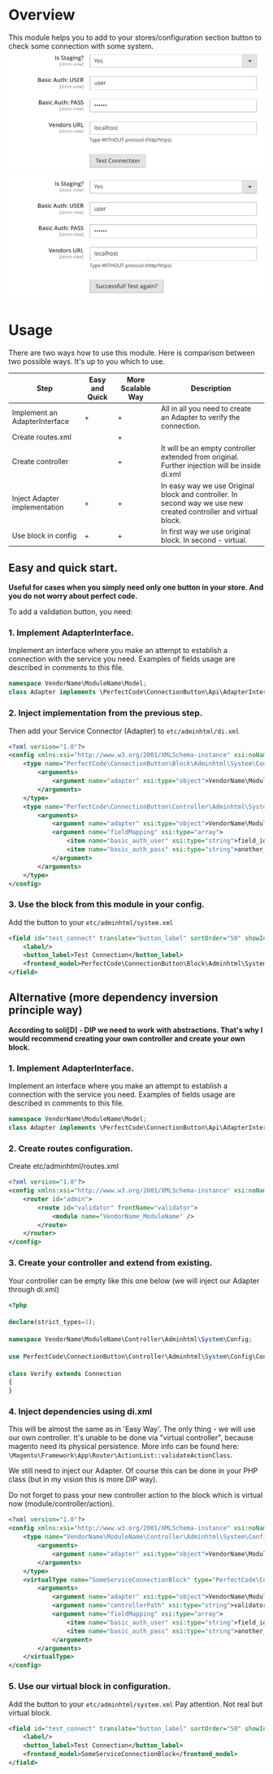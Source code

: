 # Overview
This module helps you to add to your stores/configuration section button to check some connection with some system.
<img src="src/img/screenshot001.png" /><img src="src/img/screenshot002.png" />

# Usage

There are two ways how to use this module. Here is comparison between two possible ways. It's up to you which to use.

| Step                          | Easy and Quick | More Scalable Way | Description                                                                                                      |
|-------------------------------|----------------|--------------------|------------------------------------------------------------------------------------------------------------------|
| Implement an AdapterInterface | +              | +                  | All in all you need to create an Adapter to verify the connection.                                               |
| Create routes.xml             |                | +                  |                                                                                                                  |
| Create controller             |                | +                  | It will be an empty controller extended from original. Further injection will be inside di.xml                   |
| Inject Adapter implementation | +              | +                  | In easy way we use Original block and controller. In second way we use new created controller and virtual block. |
| Use block in config           | +              | +                  | In first way we use original block. In second - virtual.                                                         |

## Easy and quick start.
**Useful for cases when you simply need only one button in your store. And you do not worry about perfect code.**

To add a validation button, you need:

### 1. Implement AdapterInterface.
Implement an interface where you make an attempt to establish a connection with the service you need.
Examples of fields usage are described in comments to this file.

```php
namespace VendorName\ModuleName\Model;
class Adapter implements \PerfectCode\ConnectionButton\Api\AdapterInterface
```

### 2. Inject implementation from the previous step.
Then add your Service Connector (Adapter) to `etc/adminhtml/di.xml`

```xml
<?xml version="1.0"?>
<config xmlns:xsi="http://www.w3.org/2001/XMLSchema-instance" xsi:noNamespaceSchemaLocation="urn:magento:framework:ObjectManager/etc/config.xsd">
    <type name="PerfectCode\ConnectionButton\Block\Adminhtml\System\Config\TestConnection">
        <arguments>
            <argument name="adapter" xsi:type="object">VendorName\ModuleName\Model\Adapter</argument>
        </arguments>
    </type>
    <type name="PerfectCode\ConnectionButton\Controller\Adminhtml\System\Config\Connection">
        <arguments>
            <argument name="adapter" xsi:type="object">VendorName\ModuleName\Model\Adapter</argument>
            <argument name="fieldMapping" xsi:type="array">
                <item name="basic_auth_user" xsi:type="string">field_id_in_html_on_admin_area_page</item>
                <item name="basic_auth_pass" xsi:type="string">another_field_id_in_html_on_admin_area_page</item>
            </argument>
        </arguments>
    </type>
</config>
```

### 3. Use the block from this module in your config.
Add the button to your `etc/adminhtml/system.xml`
```xml
<field id="test_connect" translate="button_label" sortOrder="50" showInDefault="1" showInWebsite="0" showInStore="0">
    <label/>
    <button_label>Test Connection</button_label>
    <frontend_model>PerfectCode\ConnectionButton\Block\Adminhtml\System\Config\TestConnection</frontend_model>
</field>
```

## Alternative (more dependency inversion principle way)
**According to soli[D] - DIP we need to work with abstractions. 
That's why I would recommend creating your own controller and create your own block.**  

### 1. Implement AdapterInterface.
Implement an interface where you make an attempt to establish a connection with the service you need.
Examples of fields usage are described in comments to this file.

```php
namespace VendorName\ModuleName\Model;
class Adapter implements \PerfectCode\ConnectionButton\Api\AdapterInterface
```

### 2. Create routes configuration.
Create etc/adminhtml/routes.xml
```xml
<?xml version="1.0"?>
<config xmlns:xsi="http://www.w3.org/2001/XMLSchema-instance" xsi:noNamespaceSchemaLocation="urn:magento:framework:App/etc/routes.xsd">
    <router id="admin">
        <route id="validator" frontName="validator">
            <module name="VendorName_ModuleName" />
        </route>
    </router>
</config>
```

### 3. Create your controller and extend from existing.
Your controller can be empty like this one below (we will inject our Adapter through di.xml)
```php
<?php

declare(strict_types=1);

namespace VendorName\ModuleName\Controller\Adminhtml\System\Config;

use PerfectCode\ConnectionButton\Controller\Adminhtml\System\Config\Connection;

class Verify extends Connection
{
}

```

### 4. Inject dependencies using di.xml
This will be almost the same as in 'Easy Way'. The only thing - we will use our own controller.
It's unable to be done via "virtual controller", because magento need its physical persistence. 
More info can be found here: `\Magento\Framework\App\Router\ActionList::validateActionClass`.

We still need to inject our Adapter. Of course this can be done in your PHP class (but in my vision this is more DIP way).

Do not forget to pass your new controller action to the block which is virtual now (module/controller/action).
```xml
<?xml version="1.0"?>
<config xmlns:xsi="http://www.w3.org/2001/XMLSchema-instance" xsi:noNamespaceSchemaLocation="urn:magento:framework:ObjectManager/etc/config.xsd">
    <type name="VendorName\ModuleName\Controller\Adminhtml\System\Config\Verify">
        <arguments>
            <argument name="adapter" xsi:type="object">VendorName\ModuleName\Model\Adapter</argument>
        </arguments>
    </type>
    <virtualType name="SomeServiceConnectionBlock" type="PerfectCode\ConnectionButton\Block\Adminhtml\System\Config\TestConnection">
        <arguments>
            <argument name="adapter" xsi:type="object">VendorName\ModuleName\Model\Adapter</argument>
            <argument name="controllerPath" xsi:type="string">validator/system_config/verify</argument>
            <argument name="fieldMapping" xsi:type="array">
                <item name="basic_auth_user" xsi:type="string">field_id_in_html_on_admin_area_page</item>
                <item name="basic_auth_pass" xsi:type="string">another_field_id_in_html_on_admin_area_page</item>
            </argument>
        </arguments>
    </virtualType>
</config>
```

### 5. Use our virtual block in configuration.
Add the button to your `etc/adminhtml/system.xml`
Pay attention. Not real but virtual block.
```xml
<field id="test_connect" translate="button_label" sortOrder="50" showInDefault="1" showInWebsite="0" showInStore="0">
    <label/>
    <button_label>Test Connection</button_label>
    <frontend_model>SomeServiceConnectionBlock</frontend_model>
</field>
```
